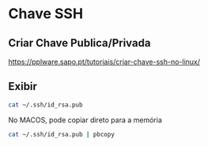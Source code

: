 # Chave SSH

## Criar Chave Publica/Privada

https://pplware.sapo.pt/tutoriais/criar-chave-ssh-no-linux/


## Exibir

```bash
cat ~/.ssh/id_rsa.pub 
```

No MACOS, pode copiar direto para a memória

```bash
cat ~/.ssh/id_rsa.pub | pbcopy
```


